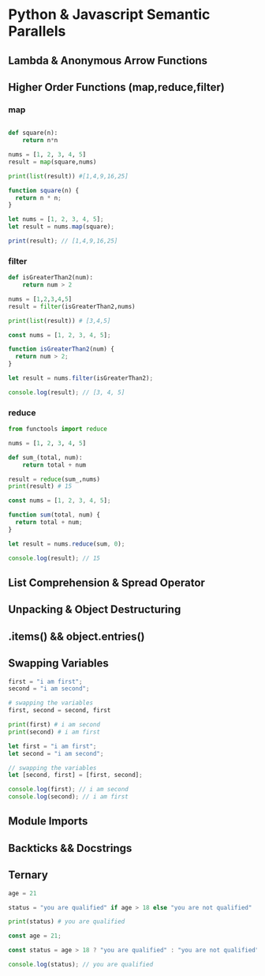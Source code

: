 # Python & Javascript Semantic Parallels

## Lambda & Anonymous Arrow Functions

## Higher Order Functions (map,reduce,filter)

### map

```py

def square(n):
    return n*n

nums = [1, 2, 3, 4, 5]
result = map(square,nums)

print(list(result)) #[1,4,9,16,25]

```

```js
function square(n) {
  return n * n;
}

let nums = [1, 2, 3, 4, 5];
let result = nums.map(square);

print(result); // [1,4,9,16,25]
```

### filter

```py
def isGreaterThan2(num):
    return num > 2

nums = [1,2,3,4,5]
result = filter(isGreaterThan2,nums)

print(list(result)) # [3,4,5]
```

```js
const nums = [1, 2, 3, 4, 5];

function isGreaterThan2(num) {
  return num > 2;
}

let result = nums.filter(isGreaterThan2);

console.log(result); // [3, 4, 5]
```

### reduce

```py
from functools import reduce

nums = [1, 2, 3, 4, 5]

def sum_(total, num):
    return total + num

result = reduce(sum_,nums)
print(result) # 15
```

```js
const nums = [1, 2, 3, 4, 5];

function sum(total, num) {
  return total + num;
}

let result = nums.reduce(sum, 0);

console.log(result); // 15
```

## List Comprehension & Spread Operator

## Unpacking & Object Destructuring

## .items() && object.entries()

## Swapping Variables

```py
first = "i am first";
second = "i am second";

# swapping the variables
first, second = second, first

print(first) # i am second
print(second) # i am first

```

```js
let first = "i am first";
let second = "i am second";

// swapping the variables
let [second, first] = [first, second];

console.log(first); // i am second
console.log(second); // i am first
```

## Module Imports

## Backticks && Docstrings

## Ternary

```py
age = 21

status = "you are qualified" if age > 18 else "you are not qualified"

print(status) # you are qualified
```

```js
const age = 21;

const status = age > 18 ? "you are qualified" : "you are not qualified";

console.log(status); // you are qualified
```
